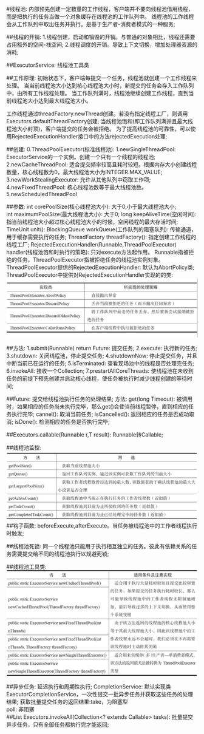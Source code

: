 #线程池: 内部预先创建一定数量的工作线程，客户端并不要向线程池借用线程，而是把执行的任务当做一个对象缓存在线程池的工作队列中。
线程池的工作线程会从工作队列中取出任务并执行。是基于生产者-消费者模式的一种服务;

##线程的开销:
1.线程创建，启动和销毁的开销。与普通的对象相比，线程还需要占用额外的空间-栈空间;
2.线程调度的开销。导致上下文切换，增加处理器资源的消耗;    

##ExecutorService: 线程池工具类

##工作原理:
初始状态下，客户端每提交一个任务，线程池就创建一个工作线程来处理。
当当前线程池大小达到核心线程池大小时，新提交的任务会存入工作队列中，由所有工作线程处理。
当工作队列满时，线程池继续创建工作线程，直到当前线程池大小达到最大线程池大小。

工作线程通过threadFactory.newThread创建。若没有指定线程工厂，则调用Executors.defaultThreadFactory创建;
当线程池饱和(即工作队列满并且最大线程池大小封顶)，客户端提交的任务会被拒绝。
为了提高线程池的可靠性，可以使用RejectedExecutionHandler接口中的方法rejectedExecution处理;

##创建:
0.ThreadPoolExecutor(标准线程池): 
1.newSingleThreadPool: ExecutorService的一个实例。创建一个只有一个线程的线程池;
2.newCacheThreadPool: 适合提交频率较高且耗时较短。根据内存大小创建线程数量，核心线程数为0，最大线程池大小为INTEGER.MAX_VALUE;
3.newWorkStealingExecutor: 允许从其他队列中窃取工作项;
4.newFixedThreadPool: 核心线程池数等于最大线程池数。
5.newScheduledThreadPool

##参数:
int corePoolSize(核心线程池大小): 大于0,小于最大线程池大小;  
int maximumPoolSize(最大线程池大小): 大于0;
long keepAliveTime(空闲时间): 指当前线程池大小超过核心线程池大小的时候，空闲线程的最大存活时间;
TimeUnit unit(): 
BlockingQueue<Runnable> workQueue(工作队列的阻塞队列): 传输通道，用于缓存需要执行的任务;
ThreadFactory threadFactory(): 指定创建工作线程的线程工厂;
RejectedExecutionHandler(Runnable,ThreadPoolExecutor) handler(线程池饱和时执行的策略): 只对execute方法起作用。
    Runnable指被拒绝的任务，ThreadPoolExecutor指被拒绝任务的线程池实例对象。
    ThreadPoolExecutor提供的RejectedExecutionHandler: 默认为AbortPolicy类;  
    ThreadPoolExecutor中提供对RejectedExecutionHandler实现的的类: ![img.png](img.png)

##方法:
1.submit(Runnable) return Future: 提交任务;
2.execute: 执行新的任务;
3.shutdown: 关闭线程池，停止提交任务;
4.shutdownNow: 停止提交任务，并且中断当前已在运行的任务;
5.isTerminated: 查看现场池中的线程是否处理完任务;
6.invokeAll: 接收一个Collection;
7.prestartAllCoreThreads: 使线程池在未收到任务的前提下预先创建并启动核心线程，使任务被执行时减少线程创建的等待时间;

##Future: 提交给线程池执行任务的处理结果;
方法:
    get(long Timeout): 被调用时，如果相应的任务尚未执行完毕，那么get()会使当前线程暂停，直到相应的任务执行完毕;
    cannel(): 取消当前任务;
    isCancelled(): 返回相应的任务是否成功取消;
    isDone(): 检测相应的任务是否执行完毕;

##Executors.callable(Runnable r,T result): Runnable转Callable;

##线程池监控: ![img_1.png](img_1.png)    
##钩子函数: beforeExecute,afterExecute。当任务被线程池中的工作者线程执行时触发;

##线程池死锁: 同一个线程池只能用于执行相互独立的任务。彼此有依赖关系的任务需要提交给不同的线程池执行以规避死锁;

##线程池工具类: ![img_2.png](img_2.png)    

##异步任务: 延迟执行和周期性执行;
CompletionService: 默认实现类ExecutorCompletionService，一次性提交一批异步任务并获取这些任务的处理结果;
    获取批量提交任务的返回结果:take，为阻塞型  
                          poll: 非阻塞  
##List<Futures> Executors.invokeAll(Collection<? extends Callable> tasks): 批量提交异步任务，只有全部任务都执行完才能返回;
    
    
